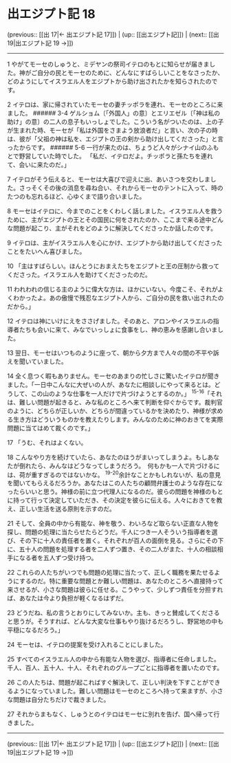 # 出エジプト記 18

(previous:: [[出 17|← 出エジプト記 17]]) | (up:: [[出エジプト記]]) | (next:: [[出 19|出エジプト記 19 →]])

***




1 
やがてモーセのしゅうと、ミデヤンの祭司イテロのもとに知らせが届きました。神がご自分の民とモーセのために、どんなにすばらしいことをなさったか、どのようにしてイスラエル人をエジプトから助け出されたかを知らされたのです。 



2 
イテロは、家に帰されていたモーセの妻チッポラを連れ、モーセのところに来ました。 ###### 3-4 ゲルショム〔「外国人」の意〕とエリエゼル〔「神は私の助け」の意〕の二人の息子もいっしょでした。こういう名がついたのは、上の子が生まれた時、モーセが「私は外国をさまよう放浪者だ」と言い、次の子の時は、彼が「父祖の神は私を、エジプトの王の剣から助け出してくださった」と言ったからです。 ###### 5-6 一行が来たのは、ちょうど人々がシナイ山のふもとで野営していた時でした。 「私だ、イテロだよ。チッポラと孫たちを連れて、会いに来たのだ。」 



7 
イテロがそう伝えると、モーセは大喜びで迎えに出、あいさつを交わしました。さっそくその後の消息を尋ね合い、それからモーセのテントに入って、時のたつのも忘れるほど、心ゆくまで語り合いました。 



8 
モーセはイテロに、今までのことをくわしく話しました。イスラエル人を救うために、主がエジプトの王とその国民に何をされたのか、ここまで来る途中どんな問題が起こり、主がそれをどのように解決してくださったか話したのです。 



9 
イテロは、主がイスラエル人を心にかけ、エジプトから助け出してくださったことをたいへん喜びました。 



10 
「主はすばらしい。ほんとうにおまえたちをエジプトと王の圧制から救ってくださった。イスラエル人を助けてくださったのだ。 



11 
われわれの信じる主のように偉大な方は、ほかにいない。今度こそ、それがよくわかったよ。あの傲慢で残忍なエジプト人から、ご自分の民を救い出されたのだから。」 



12 
イテロは神にいけにえをささげました。そのあと、アロンやイスラエルの指導者たちも会いに来て、みなでいっしょに食事をし、神の恵みを感謝し合いました。 



13 
翌日、モーセはいつものように座って、朝から夕方まで人々の間の不平や訴えを聞いていました。 



14 
全く息つく暇もありません。モーセのあまりの忙しさに驚いたイテロが聞きました。「一日中こんなに大ぜいの人が、あなたに相談しにやって来るとは。どうして、この山のような仕事を一人だけで片づけようとするのか。」 <sup class="versenum">15-16</sup>「それは、難しい問題が起きると、みな私のところへ来て判断を仰ぐからです。裁判官のように、どちらが正しいか、どちらが間違っているかを決めたり、神様が求める生き方はどういうものかを教えたりします。みんなのために神のおきてを実際問題に当てはめて裁くのです。」 



17 
「うむ、それはよくない。 



18 
こんなやり方を続けていたら、あなたのほうがまいってしまうよ。もしあなたが倒れたら、みんなはどうなってしまうだろう。　何もかも一人で片づけるには、荷が重すぎるのではないかな。 <sup class="versenum">19-20</sup>余計なことかもしれないが、私の意見を聞いてもらえるだろうか。あなたはこの人たちの顧問弁護士のような存在になったらいいと思う。神様の前に立つ代理人になるのだ。彼らの問題を神様のもとに持って行って決定していただき、その決定を彼らに伝える。人々におきてを教え、正しい生活を送る原則を示すのだ。 



21 
そして、全員の中から有能な、神を敬う、わいろなど取らない正直な人物を探し、問題の処理に当たらせたらどうだ。千人につき一人そういう指導者を選び、その下に十人の責任者を置く。それぞれが百人の面倒を見る。さらにその下に、五十人の問題を処理する者を二人ずつ置き、その二人がまた、十人の相談相手になる者を五人ずつ受け持つ。 



22 
これらの人たちがいつでも問題の処理に当たって、正しく職務を果たせるようにするのだ。特に重要な問題とか難しい問題は、あなたのところへ直接持って来させるが、小さな問題は彼らに任せる。こうやって、少しずつ責任を分担すれば、あなたは今より負担が軽くなるはずだ。 



23 
どうだね、私の言うとおりにしてみないか。主も、きっと賛成してくださると思うが。そうすれば、どんな大変な仕事もやり抜けるだろうし、野営地の中も平穏になるだろう。」 



24 
モーセは、イテロの提案を受け入れることにしました。 



25 
すべてのイスラエル人の中から有能な人物を選び、指導者に任命しました。千人、百人、五十人、十人、それぞれのグループごとに指導者を置いたのです。 



26 
この人たちは、問題が起こればすぐ解決して、正しい判決を下すことができるようになっていました。難しい問題はモーセのところへ持って来ますが、小さな問題は自分たちだけで裁きました。 



27 
それからまもなく、しゅうとのイテロはモーセに別れを告げ、国へ帰って行きました。

***

(previous:: [[出 17|← 出エジプト記 17]]) | (up:: [[出エジプト記]]) | (next:: [[出 19|出エジプト記 19 →]])
